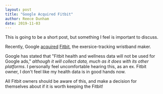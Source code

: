 ```yaml
---
layout: post
title: "Google Acquired Fitbit"
author: Reece Dunham
date: 2019-11-03
---
```


This is going to be a short post, but something I feel is important to discuss.

Recently, Google [acquired](https://www.engadget.com/2019/11/01/google-buys-fitbit/) [Fitbit](https://fitbit.com), the exersice-tracking wristband maker.

Google has stated that "Fitbit health and wellness data will not be used for Google ads," *although it will collect data, much as it does with its other platforms*.
I personally feel uncomfortable hearing this, as an ex. Fitbit owner, I don't feel like my health data is in good hands now.

All Fitbit owners should be aware of this, and make a decision for themselves about if it is worth keeping the Fitbit!
